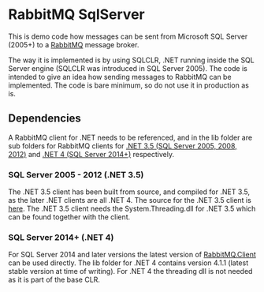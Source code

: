 # RabbitMQ SqlServer

This is demo code how messages can be sent from Microsoft SQL Server (2005+) to a [RabbitMQ][1] message broker. 

The way it is implemented is by using SQLCLR, .NET running inside the SQL Server engine (SQLCLR was introduced in SQL Server 2005). The code is intended to give an idea how sending messages to RabbitMQ can be implemented. The code is bare minimum, so do not use it in production as is.

## Dependencies

A RabbitMQ client for .NET needs to be referenced, and in the lib folder are sub folders for RabbitMQ clients for [.NET 3.5 (SQL Server 2005, 2008, 2012)][5] and [.NET 4 (SQL Server 2014+)][4] respectively.

### SQL Server 2005 - 2012 (.NET 3.5)

The .NET 3.5 client has been built from source, and compiled for .NET 3.5, as the later .NET clients are all .NET 4. The source for the .NET 3.5 client is [here][2]. The .NET 3.5 client needs the System.Threading.dll for .NET 3.5 which can be found together with the client.

### SQL Server 2014+ (.NET 4)

For SQL Server 2014 and later versions the latest version of [RabbitMQ.Client][3] can be used directly. The lib folder for .NET 4 contains version 4.1.1 (latest stable version at time of writing). For .NET 4 the threading dll is not needed as it is part of the base CLR.


[1]: http://www.rabbitmq.com/
[2]: https://github.com/nberglund/rabbitmq-dotnet-client-3.6.6-stable_net_3.5
[3]: https://www.nuget.org/packages/RabbitMQ.Client/
[4]: https://github.com/nberglund/RabbitMQ-SqlServer/tree/master/lib/NET4
[5]: https://github.com/nberglund/RabbitMQ-SqlServer/tree/master/lib/NET3.5